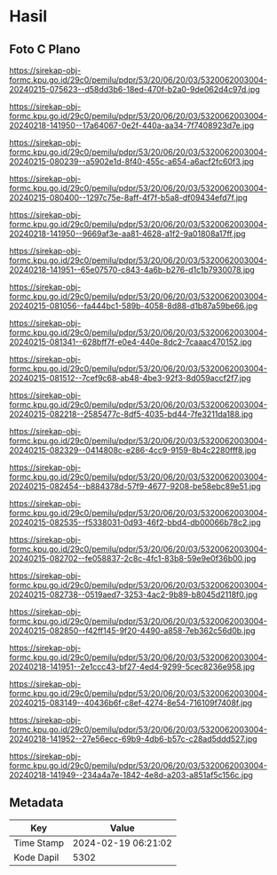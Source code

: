 # Hasil

## Foto C Plano

https://sirekap-obj-formc.kpu.go.id/29c0/pemilu/pdpr/53/20/06/20/03/5320062003004-20240215-075623--d58dd3b6-18ed-470f-b2a0-9de062d4c97d.jpg

https://sirekap-obj-formc.kpu.go.id/29c0/pemilu/pdpr/53/20/06/20/03/5320062003004-20240218-141950--17a64067-0e2f-440a-aa34-7f7408923d7e.jpg

https://sirekap-obj-formc.kpu.go.id/29c0/pemilu/pdpr/53/20/06/20/03/5320062003004-20240215-080239--a5902e1d-8f40-455c-a654-a6acf2fc60f3.jpg

https://sirekap-obj-formc.kpu.go.id/29c0/pemilu/pdpr/53/20/06/20/03/5320062003004-20240215-080400--1297c75e-8aff-4f7f-b5a8-df09434efd7f.jpg

https://sirekap-obj-formc.kpu.go.id/29c0/pemilu/pdpr/53/20/06/20/03/5320062003004-20240218-141950--9669af3e-aa81-4628-a1f2-9a01808a17ff.jpg

https://sirekap-obj-formc.kpu.go.id/29c0/pemilu/pdpr/53/20/06/20/03/5320062003004-20240218-141951--65e07570-c843-4a6b-b276-d1c1b7930078.jpg

https://sirekap-obj-formc.kpu.go.id/29c0/pemilu/pdpr/53/20/06/20/03/5320062003004-20240215-081056--fa444bc1-589b-4058-8d88-d1b87a59be66.jpg

https://sirekap-obj-formc.kpu.go.id/29c0/pemilu/pdpr/53/20/06/20/03/5320062003004-20240215-081341--628bff7f-e0e4-440e-8dc2-7caaac470152.jpg

https://sirekap-obj-formc.kpu.go.id/29c0/pemilu/pdpr/53/20/06/20/03/5320062003004-20240215-081512--7cef9c68-ab48-4be3-92f3-8d059accf2f7.jpg

https://sirekap-obj-formc.kpu.go.id/29c0/pemilu/pdpr/53/20/06/20/03/5320062003004-20240215-082218--2585477c-8df5-4035-bd44-7fe3211da188.jpg

https://sirekap-obj-formc.kpu.go.id/29c0/pemilu/pdpr/53/20/06/20/03/5320062003004-20240215-082329--0414808c-e286-4cc9-9159-8b4c2280fff8.jpg

https://sirekap-obj-formc.kpu.go.id/29c0/pemilu/pdpr/53/20/06/20/03/5320062003004-20240215-082454--b884378d-57f9-4677-9208-be58ebc89e51.jpg

https://sirekap-obj-formc.kpu.go.id/29c0/pemilu/pdpr/53/20/06/20/03/5320062003004-20240215-082535--f5338031-0d93-46f2-bbd4-db00066b78c2.jpg

https://sirekap-obj-formc.kpu.go.id/29c0/pemilu/pdpr/53/20/06/20/03/5320062003004-20240215-082702--fe058837-2c8c-4fc1-83b8-59e9e0f36b00.jpg

https://sirekap-obj-formc.kpu.go.id/29c0/pemilu/pdpr/53/20/06/20/03/5320062003004-20240215-082738--0519aed7-3253-4ac2-9b89-b8045d2118f0.jpg

https://sirekap-obj-formc.kpu.go.id/29c0/pemilu/pdpr/53/20/06/20/03/5320062003004-20240215-082850--f42ff145-9f20-4490-a858-7eb362c56d0b.jpg

https://sirekap-obj-formc.kpu.go.id/29c0/pemilu/pdpr/53/20/06/20/03/5320062003004-20240218-141951--2e1ccc43-bf27-4ed4-9299-5cec8236e958.jpg

https://sirekap-obj-formc.kpu.go.id/29c0/pemilu/pdpr/53/20/06/20/03/5320062003004-20240215-083149--40436b6f-c8ef-4274-8e54-716109f7408f.jpg

https://sirekap-obj-formc.kpu.go.id/29c0/pemilu/pdpr/53/20/06/20/03/5320062003004-20240218-141952--27e56ecc-69b9-4db6-b57c-c28ad5ddd527.jpg

https://sirekap-obj-formc.kpu.go.id/29c0/pemilu/pdpr/53/20/06/20/03/5320062003004-20240218-141949--234a4a7e-1842-4e8d-a203-a851af5c156c.jpg


## Metadata

| Key        | Value               |
| ---------- | ------------------- |
| Time Stamp | 2024-02-19 06:21:02 |
| Kode Dapil | 5302                |



